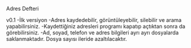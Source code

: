 Adres Defteri

v0.1
-İlk versiyon
-Adres kaydedebilir, görüntüleyebilir, silebilir ve arama yapabilirsiniz.
-Kaydettiğiniz adresleri programı kapatıp açtıktan sonra da görebilirsiniz.
-Ad, soyad, telefon ve adres bilgileri ayrı ayrı dosyalarda saklanmaktadır. Dosya sayısı ileride azaltılacaktır.


